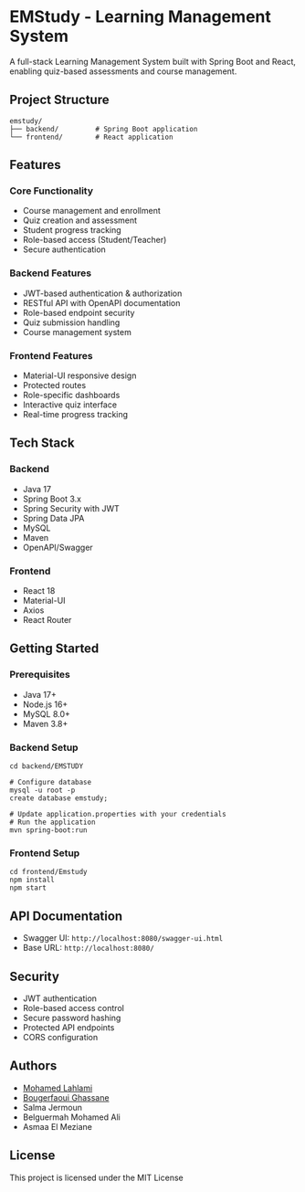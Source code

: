 # EMStudy - Learning Management System

A full-stack Learning Management System built with Spring Boot and React, enabling quiz-based assessments and course management.

## Project Structure

```
emstudy/
├── backend/         # Spring Boot application
└── frontend/        # React application
```

## Features

### Core Functionality

- Course management and enrollment
- Quiz creation and assessment
- Student progress tracking
- Role-based access (Student/Teacher)
- Secure authentication

### Backend Features

- JWT-based authentication & authorization
- RESTful API with OpenAPI documentation
- Role-based endpoint security
- Quiz submission handling
- Course management system

### Frontend Features

- Material-UI responsive design
- Protected routes
- Role-specific dashboards
- Interactive quiz interface
- Real-time progress tracking

## Tech Stack

### Backend

- Java 17
- Spring Boot 3.x
- Spring Security with JWT
- Spring Data JPA
- MySQL
- Maven
- OpenAPI/Swagger

### Frontend

- React 18
- Material-UI
- Axios
- React Router

## Getting Started

### Prerequisites

- Java 17+
- Node.js 16+
- MySQL 8.0+
- Maven 3.8+

### Backend Setup

```
cd backend/EMSTUDY

# Configure database
mysql -u root -p
create database emstudy;

# Update application.properties with your credentials
# Run the application
mvn spring-boot:run
```

### Frontend Setup

```
cd frontend/Emstudy
npm install
npm start
```

## API Documentation

- Swagger UI: `http://localhost:8080/swagger-ui.html`
- Base URL: `http://localhost:8080/`

## Security

- JWT authentication
- Role-based access control
- Secure password hashing
- Protected API endpoints
- CORS configuration

## Authors

- [Mohamed Lahlami](https://github.com/MohamedLahlami)
- [Bougerfaoui Ghassane](https://github.com/ghassane04)
- Salma Jermoun
- Belguermah Mohamed Ali
- Asmaa El Meziane

## License

This project is licensed under the MIT License
